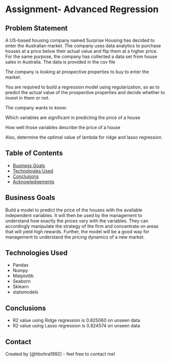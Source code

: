 #  Assignment- Advanced Regression

## Problem Statement
A US-based housing company named Surprise Housing has decided to enter the Australian market. The company uses data analytics to purchase houses at a price below their actual value and flip them at a higher price. For the same purpose, the company has collected a data set from house sales in Australia. The data is provided in the csv file 

The company is looking at prospective properties to buy to enter the market.

You are required to build a regression model using regularization, so as to predict the actual value of the prospective properties and decide whether to invest in them or not.

The company wants to know:

Which variables are significant in predicting the price of a house

How well those variables describe the price of a house

Also, determine the optimal value of lambda for ridge and lasso regression.


## Table of Contents
* [Business Goals](#business-goals)
* [Technologies Used](#technologies-used)
* [Conclusions](#conclusions)
* [Acknowledgements](#acknowledgements)

<!-- You can include any other section that is pertinent to your problem -->

## Business Goals

Build a model to predict the price of the houses with the available independent variables. It will then be used by the management to understand how exactly the prices vary with the variables. They can accordingly manipulate the strategy of the firm and concentrate on areas that will yield high rewards. Further, the model will be a good way for management to understand the pricing dynamics of a new market.

<!-- You don't have to answer all the questions - just the ones relevant to your project. -->

## Technologies Used
- Pandas
- Numpy
- Matplotlib
- Seaborn
- Sklearn
- statsmodels


<!-- You don't have to answer all the questions - just the ones relevant to your project. -->

## Conclusions
- R2 value using Ridge regression is 0.825060 on unseen data
- R2 value using Lasso regression is 0.824574 on unseen data





## Contact
Created by [@hbohra1992] - feel free to contact me!


<!-- Optional -->
<!-- ## License -->
<!-- This project is open source and available under the [... License](). -->

<!-- You don't have to include all sections - just the one's relevant to your project -->